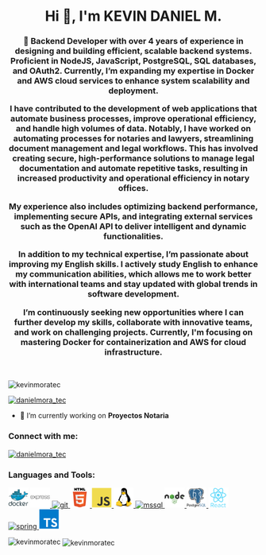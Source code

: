 <h1 align="center">Hi 👋, I'm KEVIN DANIEL M.</h1>

<h3 align="center">👋 Backend Developer with over 4 years of experience in designing and building efficient, scalable backend systems. Proficient in NodeJS, JavaScript, PostgreSQL, SQL databases, and OAuth2. Currently, I’m expanding my expertise in Docker and AWS cloud services to enhance system scalability and deployment.

I have contributed to the development of web applications that automate business processes, improve operational efficiency, and handle high volumes of data. Notably, I have worked on automating processes for notaries and lawyers, streamlining document management and legal workflows. This has involved creating secure, high-performance solutions to manage legal documentation and automate repetitive tasks, resulting in increased productivity and operational efficiency in notary offices.

My experience also includes optimizing backend performance, implementing secure APIs, and integrating external services such as the OpenAI API to deliver intelligent and dynamic functionalities.

In addition to my technical expertise, I’m passionate about improving my English skills. I actively study English to enhance my communication abilities, which allows me to work better with international teams and stay updated with global trends in software development.

I’m continuously seeking new opportunities where I can further develop my skills, collaborate with innovative teams, and work on challenging projects. Currently, I'm focusing on mastering Docker for containerization and AWS for cloud infrastructure.</h3>
<br>

<p align="left"> <img src="https://komarev.com/ghpvc/?username=kevinmoratec&label=Profile%20views&color=0e75b6&style=flat" alt="kevinmoratec" /> </p>

<p align="left"> <a href="https://twitter.com/danielmora_tec" target="blank"><img src="https://img.shields.io/twitter/follow/danielmora_tec?logo=twitter&style=for-the-badge" alt="danielmora_tec" /></a> </p>

- 🔭 I’m currently working on **Proyectos Notaria**

<h3 align="left">Connect with me:</h3>
<p align="left">
<a href="https://twitter.com/danielmora_tec" target="blank"><img align="center" src="https://raw.githubusercontent.com/rahuldkjain/github-profile-readme-generator/master/src/images/icons/Social/twitter.svg" alt="danielmora_tec" height="30" width="40" /></a>
</p>

<h3 align="left">Languages and Tools:</h3>
<img src="https://raw.githubusercontent.com/devicons/devicon/master/icons/docker/docker-original-wordmark.svg" alt="docker" width="40" height="40"/> </a> <a href="https://expressjs.com" target="_blank" rel="noreferrer"> <img src="https://raw.githubusercontent.com/devicons/devicon/master/icons/express/express-original-wordmark.svg" alt="express" width="40" height="40"/> </a> <a href="https://git-scm.com/" target="_blank" rel="noreferrer"> <img src="https://www.vectorlogo.zone/logos/git-scm/git-scm-icon.svg" alt="git" width="40" height="40"/> </a> <a href="https://www.w3.org/html/" target="_blank" rel="noreferrer"> <img src="https://raw.githubusercontent.com/devicons/devicon/master/icons/html5/html5-original-wordmark.svg" alt="html5" width="40" height="40"/> </a> <a href="https://developer.mozilla.org/en-US/docs/Web/JavaScript" target="_blank" rel="noreferrer"> <img src="https://raw.githubusercontent.com/devicons/devicon/master/icons/javascript/javascript-original.svg" alt="javascript" width="40" height="40"/> </a> <a href="https://www.linux.org/" target="_blank" rel="noreferrer"> <img src="https://raw.githubusercontent.com/devicons/devicon/master/icons/linux/linux-original.svg" alt="linux" width="40" height="40"/> </a> <a href="https://www.microsoft.com/en-us/sql-server" target="_blank" rel="noreferrer"> <img src="https://www.svgrepo.com/show/303229/microsoft-sql-server-logo.svg" alt="mssql" width="40" height="40"/> </a> <a href="https://nodejs.org" target="_blank" rel="noreferrer"> <img src="https://raw.githubusercontent.com/devicons/devicon/master/icons/nodejs/nodejs-original-wordmark.svg" alt="nodejs" width="40" height="40"/> </a> <a href="https://www.postgresql.org" target="_blank" rel="noreferrer"> <img src="https://raw.githubusercontent.com/devicons/devicon/master/icons/postgresql/postgresql-original-wordmark.svg" alt="postgresql" width="40" height="40"/> </a> <a href="https://reactjs.org/" target="_blank" rel="noreferrer"> <img src="https://raw.githubusercontent.com/devicons/devicon/master/icons/react/react-original-wordmark.svg" alt="react" width="40" height="40"/> </a> <a href="https://spring.io/" target="_blank" rel="noreferrer"> <img src="https://www.vectorlogo.zone/logos/springio/springio-icon.svg" alt="spring" width="40" height="40"/> </a> <a href="https://www.typescriptlang.org/" target="_blank" rel="noreferrer"> <img src="https://raw.githubusercontent.com/devicons/devicon/master/icons/typescript/typescript-original.svg" alt="typescript" width="40" height="40"/> </a> </p>

<p><img align="left" src="https://github-readme-stats.vercel.app/api/top-langs?username=kevinmoratec&show_icons=true&locale=en&layout=compact" alt="kevinmoratec" /></p>

<p>&nbsp;<img align="center" src="https://github-readme-stats.vercel.app/api?username=kevinmoratec&show_icons=true&locale=en" alt="kevinmoratec" /></p>
